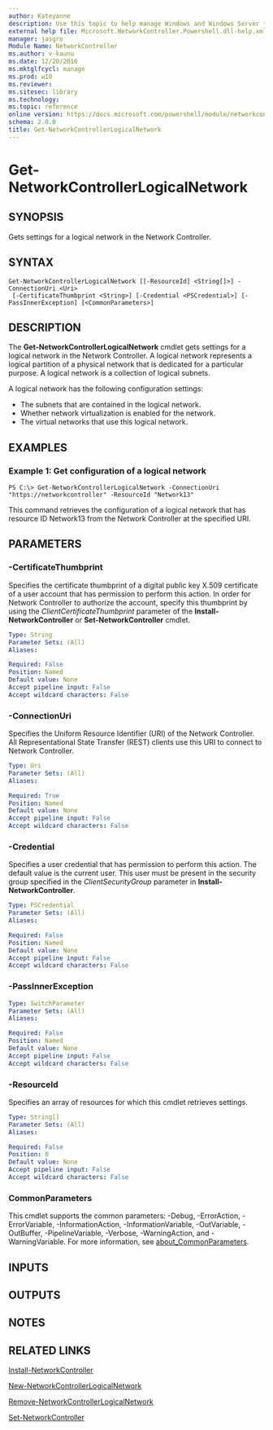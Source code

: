 ```yaml
---
author: Kateyanne
description: Use this topic to help manage Windows and Windows Server technologies with Windows PowerShell.
external help file: Microsoft.NetworkController.Powershell.dll-help.xml
manager: jasgro
Module Name: NetworkController
ms.author: v-kaunu
ms.date: 12/20/2016
ms.mktglfcycl: manage
ms.prod: w10
ms.reviewer: 
ms.sitesec: library
ms.technology: 
ms.topic: reference
online version: https://docs.microsoft.com/powershell/module/networkcontroller/get-networkcontrollerlogicalnetwork?view=windowsserver2016-ps&wt.mc_id=ps-gethelp
schema: 2.0.0
title: Get-NetworkControllerLogicalNetwork
---
```


# Get-NetworkControllerLogicalNetwork

## SYNOPSIS
Gets settings for a logical network in the Network Controller.

## SYNTAX

```
Get-NetworkControllerLogicalNetwork [[-ResourceId] <String[]>] -ConnectionUri <Uri>
 [-CertificateThumbprint <String>] [-Credential <PSCredential>] [-PassInnerException] [<CommonParameters>]
```

## DESCRIPTION
The **Get-NetworkControllerLogicalNetwork** cmdlet gets settings for a logical network in the Network Controller.
A logical network represents a logical partition of a physical network that is dedicated for a particular purpose.
A logical network is a collection of logical subnets.

A logical network has the following configuration settings: 

- The subnets that are contained in the logical network.
- Whether network virtualization is enabled for the network.
- The virtual networks that use this logical network.

## EXAMPLES

### Example 1: Get configuration of a logical network
```
PS C:\> Get-NetworkControllerLogicalNetwork -ConnectionUri "https://networkcontroller" -ResourceId "Network13"
```

This command retrieves the configuration of a logical network that has resource ID Network13 from the Network Controller at the specified URI.

## PARAMETERS

### -CertificateThumbprint
Specifies the certificate thumbprint of a digital public key X.509 certificate of a user account that has permission to perform this action.
In order for Network Controller to authorize the account, specify this thumbprint by using the *ClientCertificateThumbprint* parameter of the **Install-NetworkController** or **Set-NetworkController** cmdlet.

```yaml
Type: String
Parameter Sets: (All)
Aliases: 

Required: False
Position: Named
Default value: None
Accept pipeline input: False
Accept wildcard characters: False
```

### -ConnectionUri
Specifies the Uniform Resource Identifier (URI) of the Network Controller.
All Representational State Transfer (REST) clients use this URI to connect to Network Controller.

```yaml
Type: Uri
Parameter Sets: (All)
Aliases: 

Required: True
Position: Named
Default value: None
Accept pipeline input: False
Accept wildcard characters: False
```

### -Credential
Specifies a user credential that has permission to perform this action.
The default value is the current user.
This user must be present in the security group specified in the *ClientSecurityGroup* parameter in **Install-NetworkController**.

```yaml
Type: PSCredential
Parameter Sets: (All)
Aliases: 

Required: False
Position: Named
Default value: None
Accept pipeline input: False
Accept wildcard characters: False
```

### -PassInnerException


```yaml
Type: SwitchParameter
Parameter Sets: (All)
Aliases: 

Required: False
Position: Named
Default value: None
Accept pipeline input: False
Accept wildcard characters: False
```

### -ResourceId
Specifies an array of resources for which this cmdlet retrieves settings.

```yaml
Type: String[]
Parameter Sets: (All)
Aliases: 

Required: False
Position: 0
Default value: None
Accept pipeline input: False
Accept wildcard characters: False
```

### CommonParameters
This cmdlet supports the common parameters: -Debug, -ErrorAction, -ErrorVariable, -InformationAction, -InformationVariable, -OutVariable, -OutBuffer, -PipelineVariable, -Verbose, -WarningAction, and -WarningVariable. For more information, see [about_CommonParameters](https://go.microsoft.com/fwlink/?LinkID=113216).

## INPUTS

## OUTPUTS

## NOTES

## RELATED LINKS

[Install-NetworkController](./Install-NetworkController.md)

[New-NetworkControllerLogicalNetwork](./New-NetworkControllerLogicalNetwork.md)

[Remove-NetworkControllerLogicalNetwork](./Remove-NetworkControllerLogicalNetwork.md)

[Set-NetworkController](./Set-NetworkController.md)

